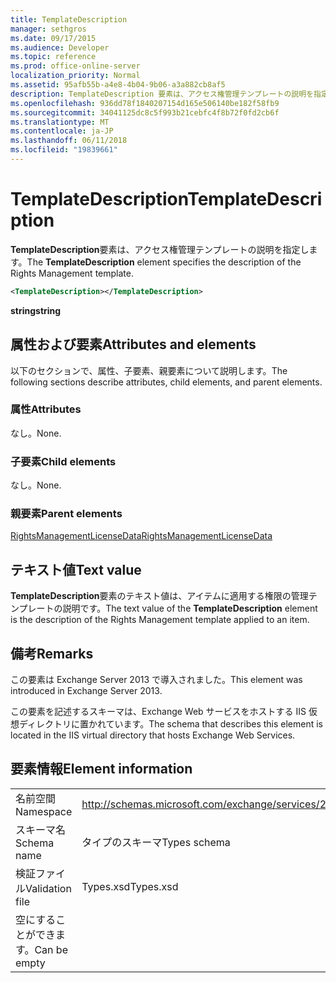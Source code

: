 ```yaml
---
title: TemplateDescription
manager: sethgros
ms.date: 09/17/2015
ms.audience: Developer
ms.topic: reference
ms.prod: office-online-server
localization_priority: Normal
ms.assetid: 95afb55b-a4e8-4b04-9b06-a3a882cb8af5
description: TemplateDescription 要素は、アクセス権管理テンプレートの説明を指定します。
ms.openlocfilehash: 936dd78f1840207154d165e506140be182f58fb9
ms.sourcegitcommit: 34041125dc8c5f993b21cebfc4f8b72f0fd2cb6f
ms.translationtype: MT
ms.contentlocale: ja-JP
ms.lasthandoff: 06/11/2018
ms.locfileid: "19839661"
---
```

# <a name="templatedescription"></a><span data-ttu-id="d8b59-103">TemplateDescription</span><span class="sxs-lookup"><span data-stu-id="d8b59-103">TemplateDescription</span></span>

<span data-ttu-id="d8b59-104">**TemplateDescription**要素は、アクセス権管理テンプレートの説明を指定します。</span><span class="sxs-lookup"><span data-stu-id="d8b59-104">The **TemplateDescription** element specifies the description of the Rights Management template.</span></span> 
  
```XML
<TemplateDescription></TemplateDescription>
```

 <span data-ttu-id="d8b59-105">**string**</span><span class="sxs-lookup"><span data-stu-id="d8b59-105">**string**</span></span>
## <a name="attributes-and-elements"></a><span data-ttu-id="d8b59-106">属性および要素</span><span class="sxs-lookup"><span data-stu-id="d8b59-106">Attributes and elements</span></span>

<span data-ttu-id="d8b59-107">以下のセクションで、属性、子要素、親要素について説明します。</span><span class="sxs-lookup"><span data-stu-id="d8b59-107">The following sections describe attributes, child elements, and parent elements.</span></span>
  
### <a name="attributes"></a><span data-ttu-id="d8b59-108">属性</span><span class="sxs-lookup"><span data-stu-id="d8b59-108">Attributes</span></span>

<span data-ttu-id="d8b59-109">なし。</span><span class="sxs-lookup"><span data-stu-id="d8b59-109">None.</span></span>
  
### <a name="child-elements"></a><span data-ttu-id="d8b59-110">子要素</span><span class="sxs-lookup"><span data-stu-id="d8b59-110">Child elements</span></span>

<span data-ttu-id="d8b59-111">なし。</span><span class="sxs-lookup"><span data-stu-id="d8b59-111">None.</span></span>
  
### <a name="parent-elements"></a><span data-ttu-id="d8b59-112">親要素</span><span class="sxs-lookup"><span data-stu-id="d8b59-112">Parent elements</span></span>

[<span data-ttu-id="d8b59-113">RightsManagementLicenseData</span><span class="sxs-lookup"><span data-stu-id="d8b59-113">RightsManagementLicenseData</span></span>](rightsmanagementlicensedata.md)
  
## <a name="text-value"></a><span data-ttu-id="d8b59-114">テキスト値</span><span class="sxs-lookup"><span data-stu-id="d8b59-114">Text value</span></span>

<span data-ttu-id="d8b59-115">**TemplateDescription**要素のテキスト値は、アイテムに適用する権限の管理テンプレートの説明です。</span><span class="sxs-lookup"><span data-stu-id="d8b59-115">The text value of the **TemplateDescription** element is the description of the Rights Management template applied to an item.</span></span> 
  
## <a name="remarks"></a><span data-ttu-id="d8b59-116">備考</span><span class="sxs-lookup"><span data-stu-id="d8b59-116">Remarks</span></span>

<span data-ttu-id="d8b59-117">この要素は Exchange Server 2013 で導入されました。</span><span class="sxs-lookup"><span data-stu-id="d8b59-117">This element was introduced in Exchange Server 2013.</span></span>
  
<span data-ttu-id="d8b59-118">この要素を記述するスキーマは、Exchange Web サービスをホストする IIS 仮想ディレクトリに置かれています。</span><span class="sxs-lookup"><span data-stu-id="d8b59-118">The schema that describes this element is located in the IIS virtual directory that hosts Exchange Web Services.</span></span>
  
## <a name="element-information"></a><span data-ttu-id="d8b59-119">要素情報</span><span class="sxs-lookup"><span data-stu-id="d8b59-119">Element information</span></span>

|||
|:-----|:-----|
|<span data-ttu-id="d8b59-120">名前空間</span><span class="sxs-lookup"><span data-stu-id="d8b59-120">Namespace</span></span>  <br/> |http://schemas.microsoft.com/exchange/services/2006/types  <br/> |
|<span data-ttu-id="d8b59-121">スキーマ名</span><span class="sxs-lookup"><span data-stu-id="d8b59-121">Schema name</span></span>  <br/> |<span data-ttu-id="d8b59-122">タイプのスキーマ</span><span class="sxs-lookup"><span data-stu-id="d8b59-122">Types schema</span></span>  <br/> |
|<span data-ttu-id="d8b59-123">検証ファイル</span><span class="sxs-lookup"><span data-stu-id="d8b59-123">Validation file</span></span>  <br/> |<span data-ttu-id="d8b59-124">Types.xsd</span><span class="sxs-lookup"><span data-stu-id="d8b59-124">Types.xsd</span></span>  <br/> |
|<span data-ttu-id="d8b59-125">空にすることができます。</span><span class="sxs-lookup"><span data-stu-id="d8b59-125">Can be empty</span></span>  <br/> ||
   

